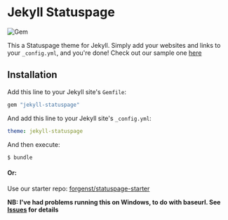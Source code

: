 # Jekyll Statuspage

![Gem](https://img.shields.io/gem/v/jekyll-statuspage?color=red&label=theme%20gem&logo=jekyll)

This a Statuspage theme for Jekyll. Simply add your websites and links to your `_config.yml`, and you're done! Check out our sample one [here](https://github.com/forgenst/statuspage-starter/_config.yml)

## Installation

Add this line to your Jekyll site's `Gemfile`:

```ruby
gem "jekyll-statuspage"
```

And add this line to your Jekyll site's `_config.yml`:

```yaml
theme: jekyll-statuspage
```

And then execute:

```
$ bundle
```

#### Or:

Use our starter repo: [forgenst/statuspage-starter](https://github.com/forgenst/statuspage-starter)

**NB: I've had problems running this on Windows, to do with baseurl. See [Issues](https://github.com/forgenst/jekyll-statuspage/issues/3) for details**
